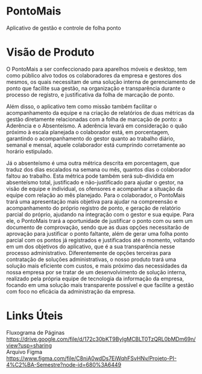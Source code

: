 # PontoMais
Aplicativo de gestão e controle de folha ponto

# Visão de Produto
	
<p>O PontoMais a ser confeccionado para aparelhos móveis e desktop, tem como público alvo todos os colaboradores da empresa e gestores dos mesmos, os quais necessitam de uma solução interna de gerenciamento de ponto que facilite sua gestão,  na organização e transparência durante o processo de registro, e justificativa da folha de marcação de ponto.</p>
<p>Além disso, o aplicativo tem como missão também facilitar o acompanhamento da equipe e na criação de relatórios de duas métricas da gestão diretamente relacionadas com a folha de marcação de ponto: a Aderência e o Absenteísmo. A aderência levará em consideração o quão próximo à escala planejada o colaborador está, em porcentagem, garantindo o acompanhamento do gestor quanto ao trabalho diário, semanal e mensal, aquele colaborador está cumprindo corretamente ao horário estipulado.</p>
Já o absenteísmo é uma outra métrica descrita em porcentagem, que traduz dos dias escalados na semana ou mês, quantos dias o colaborador faltou ao trabalho. Esta métrica pode também será sub-dividida em absenteísmo total, justificado e não-justificado para ajudar o gestor, na visão de equipe e individual, os ofensores e acompanhar a situação da equipe com relação ao mês planejado.
Para o colaborador, o PontoMais trará uma apresentação mais objetiva para ajudar na compreensão e acompanhamento do próprio registro de ponto, e geração de relatório parcial do próprio, ajudando na integração com o gestor e sua equipe.
Para ele, o PontoMais trará a oportunidade de justificar o ponto com ou sem um documento de comprovação, sendo que as duas opções necessitarão de aprovação para justificar o ponto faltante, além de gerar uma folha ponto parcial com os pontos já registrados e justificados até o momento, voltando em um dos objetivos do aplicativo, que é a sua transparência nesse processo administrativo.
Diferentemente de opções terceiras para contratação de soluções administrativas, o nosso produto trará uma solução mais eficiente com custos, e mais próximo das necessidades da nossa empresa por se tratar de um desenvolvimento de solução interna, realizado pela própria equipe de tecnologia da informação da empresa, focando em uma solução mais transparente possível e que facilite a gestão com foco no eficácia da administração da empresa.


# Links Úteis

Fluxograma de Páginas https://drive.google.com/file/d/172c30bKT9ByIgMCBLT0TzQRL0bMDm69n/view?usp=sharing
<br/>Arquivo Figma https://www.figma.com/file/C8niA0wdDs7EiWqhFSvHNv/Projeto-PI-4%C2%BA-Semestre?node-id=680%3A6449
